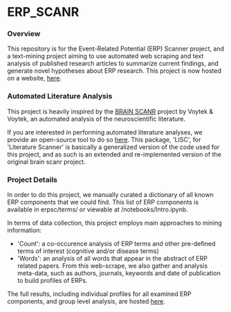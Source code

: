 # ERP_SCANR

### Overview

This repository is for the Event-Related Potential (ERP) Scanner project, and a text-mining project aiming to use automated web scraping and text analysis of published research articles to summarize current findings, and generate novel hypotheses about ERP research. This project is now hosted on a website, [here](http://tomdonoghue.github.io/ERP_SCANR/).

### Automated Literature Analysis

This project is heavily inspired by the [BRAIN SCANR](http://www.sciencedirect.com/science/article/pii/S0165027012001513) project by Voytek & Voytek, an automated analysis of the neuroscientific literature. 

If you are interested in performing automated literature analyses, we provide an open-source tool to do so [here](https://github.com/TomDonoghue/lisc). This package, 'LISC', for 'Literature Scanner' is basically a generalized version of the code used for this project, and as such is an extended and re-implemented version of the original brain scanr project. 

### Project Details

In order to do this project, we manually curated a dictionary of all known ERP components that we could find. This list of ERP components is available in erpsc/terms/ or viewable at /notebooks/Intro.ipynb.

In terms of data collection, this project employs main approaches to mining information:
- 'Count': a co-occurence analysis of ERP terms and other pre-defined terms of interest (cognitive and/or disease terms)
- 'Words': an analysis of all words that appear in the abstract of ERP related papers. From this web-scrape, we also gather and analysis meta-data, such as authors, journals, keywords and date of publication to build profiles of ERPs.

The full results, including individual profiles for all examined ERP components, and group level analysis, are hosted [here](http://tomdonoghue.github.io/ERP_SCANR/).
